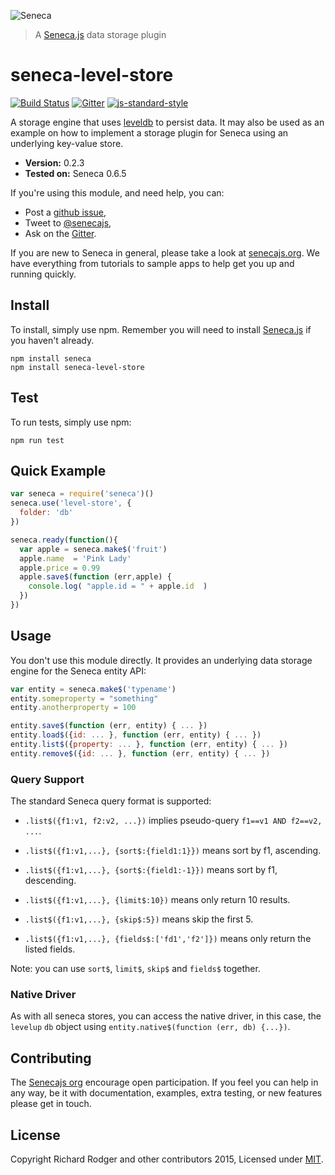 ![Seneca](http://senecajs.surge.sh/files/assets/seneca-logo.png)
> A [Seneca.js][] data storage plugin

# seneca-level-store
[![Build Status][travis-badge]][travis-url]
[![Gitter][gitter-badge]][gitter-url]
[![js-standard-style][standard-badge]][standard-style]

A storage engine that uses [leveldb][] to persist data. It may also be used as an example on how to
implement a storage plugin for Seneca using an underlying key-value store.

- __Version:__ 0.2.3
- __Tested on:__ Seneca 0.6.5

If you're using this module, and need help, you can:

- Post a [github issue][],
- Tweet to [@senecajs][],
- Ask on the [Gitter][gitter-url].

If you are new to Seneca in general, please take a look at [senecajs.org][]. We have everything from
tutorials to sample apps to help get you up and running quickly.


## Install
To install, simply use npm. Remember you will need to install [Seneca.js][] if you haven't already.

```
npm install seneca
npm install seneca-level-store
```

## Test
To run tests, simply use npm:

```
npm run test
```

## Quick Example

``` js
var seneca = require('seneca')()
seneca.use('level-store', {
  folder: 'db'
})

seneca.ready(function(){
  var apple = seneca.make$('fruit')
  apple.name  = 'Pink Lady'
  apple.price = 0.99
  apple.save$(function (err,apple) {
    console.log( "apple.id = " + apple.id  )
  })
})
```

## Usage
You don't use this module directly. It provides an underlying data storage engine for the Seneca entity API:

```js
var entity = seneca.make$('typename')
entity.someproperty = "something"
entity.anotherproperty = 100

entity.save$(function (err, entity) { ... })
entity.load$({id: ... }, function (err, entity) { ... })
entity.list$({property: ... }, function (err, entity) { ... })
entity.remove$({id: ... }, function (err, entity) { ... })
```

### Query Support
The standard Seneca query format is supported:

- `.list$({f1:v1, f2:v2, ...})` implies pseudo-query `f1==v1 AND f2==v2, ...`.

- `.list$({f1:v1,...}, {sort$:{field1:1}})` means sort by f1, ascending.

- `.list$({f1:v1,...}, {sort$:{field1:-1}})` means sort by f1, descending.

- `.list$({f1:v1,...}, {limit$:10})` means only return 10 results.

- `.list$({f1:v1,...}, {skip$:5})` means skip the first 5.

- `.list$({f1:v1,...}, {fields$:['fd1','f2']})` means only return the listed fields.

Note: you can use `sort$`, `limit$`, `skip$` and `fields$` together.

### Native Driver
As with all seneca stores, you can access the native driver, in this case, the `levelup` `db`
object using `entity.native$(function (err, db) {...})`.

## Contributing
The [Senecajs org][] encourage open participation. If you feel you can help in any way, be it with
documentation, examples, extra testing, or new features please get in touch.

## License
Copyright Richard Rodger and other contributors 2015, Licensed under [MIT][].

[travis-badge]: https://travis-ci.org/senecajs/seneca-level-store.svg
[travis-url]: https://travis-ci.org/senecajs/seneca-level-store
[gitter-badge]: https://badges.gitter.im/Join%20Chat.svg
[gitter-url]: https://gitter.im/senecajs/seneca
[standard-badge]: https://raw.githubusercontent.com/feross/standard/master/badge.png
[standard-style]: https://github.com/feross/standard

[MIT]: ./LICENSE
[Senecajs org]: https://github.com/senecajs/
[Seneca.js]: https://www.npmjs.com/package/seneca
[senecajs.org]: http://senecajs.org/
[leveldb]: http://leveldb.org/
[node-leveldb-native]: http://leveldb.github.com/node-leveldb-native/markdown-docs/queries.html
[github issue]: https://github.com/rjrodger/seneca-level-store/issues
[@senecajs]: http://twitter.com/senecajs
